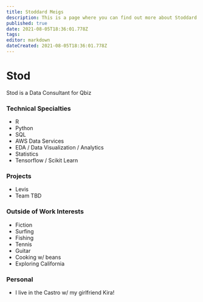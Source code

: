 ```yaml
---
title: Stoddard Meigs
description: This is a page where you can find out more about Stoddard Meigs
published: true
date: 2021-08-05T18:36:01.778Z
tags: 
editor: markdown
dateCreated: 2021-08-05T18:36:01.778Z
---
```


# Stod
Stod is a Data Consultant for Qbiz

### Technical Specialties

* R
* Python
* SQL 
* AWS Data Services
* EDA / Data Visualization / Analytics
* Statistics
* Tensorflow / Scikit Learn

### Projects
* Levis
* Team TBD

### Outside of Work Interests
* Fiction
* Surfing
* Fishing
* Tennis
* Guitar
* Cooking w/ beans
* Exploring California

### Personal
* I live in the Castro w/ my girlfriend Kira! 